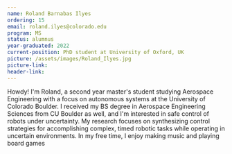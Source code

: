 ```yaml
---
name: Roland Barnabas Ilyes
ordering: 15
email: roland.ilyes@colorado.edu
program: MS
status: alumnus 
year-graduated: 2022 
current-position: PhD student at University of Oxford, UK
picture: /assets/images/Roland_Ilyes.jpg 
picture-link: 
header-link:
---
```


Howdy! I'm Roland, a second year master's student studying Aerospace Engineering with a focus on autonomous systems at the University of Colorado Boulder. I received my BS degree in Aerospace Engineering Sciences from CU Boulder as well, and I'm interested in safe control of robots under uncertainty. My research focuses on synthesizing control strategies for accomplishing complex, timed robotic tasks while operating in uncertain environments. In my free time, I enjoy making music and playing board games 
